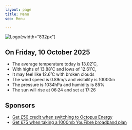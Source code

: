 ```yaml
---
layout: page
title: Menu
seo: Menu

---
```


![Logo](/images/logo.jpg){:width="832px"}

<!-- weather_marker starts -->
## On Friday, 10 October 2025

- The average temperature today is 13.02˚C,
- With highs of 13.88˚C and lows of 12.61˚C,
- It may feel like 12.6˚C with broken clouds
- The wind speed is 0.89m/s and visibility is 10000m
- The pressure is 1034hPa and humidity is 85%
- The sun will rise at 06:24 and set at 17:26

<!-- weather_marker ends -->

## Sponsors

- [Get £50 credit when switching to Octopus Energy](https://bit.ly/3oD1nnS)
- [Get £75 when taking a 1000mb YouFibre broadband plan](https://aklam.io/91zWhU?)
